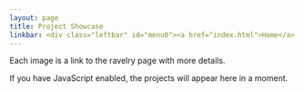 ```yaml
---
layout: page
title: Project Showcase
linkbar: <div class="leftbar" id="menu0"><a href="index.html">Home</a> | <a href="patterns/index.html">Patterns</a> | <a href="combination.html">Combination Knitting</a></div>
---
```

Each image is a link to the ravelry page with more details.

<div class="projects" id="selected">If you have JavaScript
enabled, the projects will appear here in a moment.</div>
